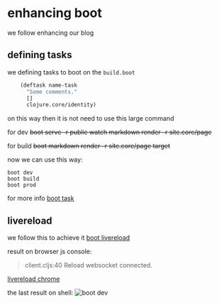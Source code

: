 # enhancing boot

we follow enhancing our blog

## defining tasks
we defining tasks to boot on the `build.boot`

```clojure
    (deftask name-task
      "Some comments."
      []
      clojure.core/identity)
```
on this way then it is not need to use this large command

for dev
~~boot serve -r public watch markdown render -r site.core/page~~

for build
~~boot markdown render -r site.core/page target~~

now we can use this way:

    boot dev
    boot build
    boot prod

for more info
[boot task](https://github.com/boot-clj/boot/wiki/Tasks)

## livereload
we follow this to achieve it [boot livereload](https://github.com/Deraen/boot-livereload)

result on browser js console:
> client.cljs:40 Reload websocket connected.


[livereload chrome](https://chrome.google.com/webstore/detail/livereload/jnihajbhpnppcggbcgedagnkighmdlei)

the last result on shell:
![boot dev](https://cloud.githubusercontent.com/assets/3462917/16180229/bc0cbdcc-367f-11e6-8b23-aa1fb8eada85.png)
